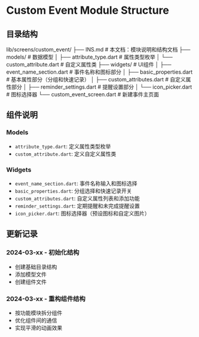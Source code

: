 # Custom Event Module Structure

## 目录结构
lib/screens/custom_event/
├── INS.md                         # 本文档：模块说明和结构文档
├── models/                        # 数据模型
│   ├── attribute_type.dart        # 属性类型枚举
│   └── custom_attribute.dart      # 自定义属性类
├── widgets/                       # UI组件
│   ├── event_name_section.dart    # 事件名称和图标部分
│   ├── basic_properties.dart      # 基本属性部分（分组和快速记录）
│   ├── custom_attributes.dart     # 自定义属性部分
│   ├── reminder_settings.dart     # 提醒设置部分
│   └── icon_picker.dart          # 图标选择器
└── custom_event_screen.dart       # 新建事件主页面

## 组件说明

### Models
- `attribute_type.dart`: 定义属性类型枚举
- `custom_attribute.dart`: 定义自定义属性类

### Widgets
- `event_name_section.dart`: 事件名称输入和图标选择
- `basic_properties.dart`: 分组选择和快速记录开关
- `custom_attributes.dart`: 自定义属性列表和添加功能
- `reminder_settings.dart`: 定期提醒和未完成提醒设置
- `icon_picker.dart`: 图标选择器（预设图标和自定义图片）

## 更新记录

### 2024-03-xx - 初始化结构
- 创建基础目录结构
- 添加模型文件
- 创建组件文件

### 2024-03-xx - 重构组件结构
- 按功能模块拆分组件
- 优化组件间的通信
- 实现平滑的动画效果